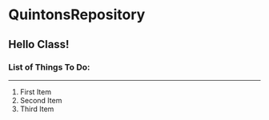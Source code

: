 # QuintonsRepository

## Hello Class!

### List of Things To Do: 
---
1. First Item
2. Second Item
3. Third Item